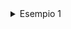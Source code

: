 <details>
<summary> Esempio 1</summary>

```C#
int [] numeri = {5, 9, 1, 3, 4};
int max = numeri [0];   // Inizializza il massimo al primo elemento in modo che possa essere confrontato
int min = numeri [0];   // Inizializza il minimo al primo elemento in modo che possa essere confrontato
for (int i = 1; i < numeri.Length; i++)
{
    max = Math.Max (max, numeri[i]);    // Aggiorna il massimo se il numero corrente è maggiore
    min = Math.Min (min, numeri[i]);    // Aggiorna il minimo se il numero corrente è minore
}
Console.WriteLine("Massimo: " + max);
Console.WriteLine("Minimo: " + min);
```

<details>

<details>
<summary> Esempio 2</summary>

```C#
double[] numeri = { 3.14159, 2.71828, 1.61803};
for (int i = 0; i < numeri.Length; i++)
{
    numeri [i] = Math.Round(numeri[i], 2); // Arrotonda il numero alla seconda cifra decimale
    Console.WriteLine($"Numero arrotondato: {numeri[i]}");
}
```

<details>

<details>
<summary> Esempio 3</summary>

```C#
double[] numeri = { 3.14159, 2.71828, 1.61803};
for (int i = 0; i < numeri.Length; i++)
{
    double arrotondatoPerEccesso = Math.Ceiling(numeri[i]);
    double arrotondatoPerDifetto = Math.Floor(numeri[i]);
    Console.WriteLine($"Numero arrotondato per eccesso: {arrotondatoPerEccesso} ");
    Console.WriteLine($"Numero arrotondato per difetto: {arrotondatoPerDifetto}");
}
```

<details>

<details>
<summary> Esempio 4</summary>

```C#
double[] numeri = { 3.5, 4.5, 5.5};
for (int i = 0; i < numeri.Length; i++)
{
    double arrotondatoPerEccesso = Math.Round(numeri[i], MidpointRounding.ToEven);
    double arrotondatoPerDifetto = Math.Round(numeri[i], MidpointRounding.AwayFromZero);
    Console.WriteLine($"Numero arrotondato per eccesso: {arrotondatoPerEccesso} ");
    Console.WriteLine($"Numero arrotondato per difetto: {arrotondatoPerDifetto}");
}
```

<details>

<details>
<summary> Esempio 5</summary>

```C#
int dividendo = 10;
int divisore = 0;
int quoziente = Math.DivRem(dividendo, divisore, out int resto);
Console.WriteLine($"Quoziente: {quoziente}");
Console.WriteLine($"Resto: {resto}");
```

<details>

<details>
<summary> Esempio 6</summary>

```C#
double raggio = 5;
double area = Math.PI * Math.Pow(raggio, 2);
double circonferenza = 2 * Math.PI * raggio;
Console.WriteLine($"Area: {area}");
Console.WriteLine($"Circonferenza: {circonferenza}");
```

<details>